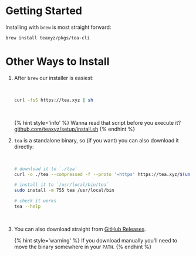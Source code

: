 # Getting Started

Installing with `brew` is most straight forward:

```sh
brew install teaxyz/pkgs/tea-cli
```

# Other Ways to Install

1. After `brew` our installer is easiest:

   &nbsp;

   ```sh
   curl -fsS https://tea.xyz | sh
   ```

   &nbsp;

   {% hint style='info' %}
   Wanna read that script before you execute it? [github.com/teaxyz/setup/install.sh][installer]
   {% endhint %}

2. `tea` is a standalone binary, so (if you want) you can also download it directly:

   &nbsp;

   ```sh
   # download it to `./tea`
   curl -o ./tea --compressed -f --proto '=https' https://tea.xyz/$(uname)/$(uname -m)

   # install it to `/usr/local/bin/tea`
   sudo install -m 755 tea /usr/local/bin

   # check it works
   tea --help
   ```

   &nbsp;

3. You can also download straight from [GitHub Releases].

   {% hint style='warning' %}
   If you download manually you’ll need to move the binary somewhere in
   your `PATH`.
   {% endhint %}


[`brew`]: https://brew.sh
[GitHub Releases]: https://github.com/teaxyz/cli/releases
[installer]: https://github.com/teaxyz/setup/blob/main/install.sh

